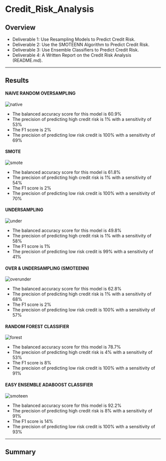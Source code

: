 # Credit_Risk_Analysis

## Overview
 - Deliverable 1: Use Resampling Models to Predict Credit Risk.
 - Deliverable 2: Use the SMOTEENN Algorithm to Predict Credit Risk.
 - Deliverable 3: Use Ensemble Classifiers to Predict Credit Risk.
 - Deliverable 4: A Written Report on the Credit Risk Analysis (README.md).
------------------
## Results

#### NAIVE RANDOM OVERSAMPLING

![native](https://user-images.githubusercontent.com/119345840/231849092-a016da25-05f6-4e2b-9a85-a2a02d244c4e.PNG)

 - The balanced accuracy score for this model is 60.9%
 - The precision of predicting high credit risk is 1% with a sensitivity of 53%
 - The F1 score is 2%
 - The precision of predicting low risk credit is 100% with a sensitivity of 69%

#### SMOTE

![smote](https://user-images.githubusercontent.com/119345840/231849132-1387627e-fa57-4c99-9989-bcdc273ccdc9.PNG)

 - The balanced accuracy score for this model is 61.8%
 - The precision of predicting high credit risk is 1% with a sensitivity of 54%
 - The F1 score is 2%
 - The precision of predicting low risk credit is 100% with a sensitivity of 70%

#### UNDERSAMPLING

![under](https://user-images.githubusercontent.com/119345840/231849151-ed69199a-ab57-4dd5-b7dd-c7717448204a.PNG)

 - The balanced accuracy score for this model is 49.8%
 - The precision of predicting high credit risk is 1% with a sensitivity of 58%
 - The F1 score is 1%
 - The precision of predicting low risk credit is 99% with a sensitivity of 41%

#### OVER & UNDERSAMPLING (SMOTEENN)

![overunder](https://user-images.githubusercontent.com/119345840/231849175-210e25a4-69ca-4200-a32a-76503c707b60.PNG)

 - The balanced accuracy score for this model is 62.8%
 - The precision of predicting high credit risk is 1% with a sensitivity of 68%
 - The F1 score is 2%
 - The precision of predicting low risk credit is 100% with a sensitivity of 57%

#### RANDOM FOREST CLASSIFIER

![forest](https://user-images.githubusercontent.com/119345840/231849193-33599fdd-c49d-41fc-b0c7-2bb7728bbaba.PNG)

 - The balanced accuracy score for this model is 78.7%
 - The precision of predicting high credit risk is 4% with a sensitivity of 53%
 - The F1 score is 8%
 - The precision of predicting low risk credit is 100% with a sensitivity of 91%

#### EASY ENSEMBLE ADABOOST CLASSIFIER

![smoteen](https://user-images.githubusercontent.com/119345840/231849239-78a2d526-670b-4a54-94a0-8041095ce352.PNG)

 - The balanced accuracy score for this model is 92.2%
 - The precision of predicting high credit risk is 8% with a sensitivity of 91%
 - The F1 score is 14%
 - The precision of predicting low risk credit is 100% with a sensitivity of 93%

------------------
## Summary
